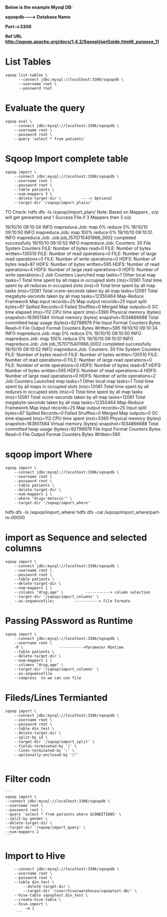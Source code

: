 ****Below is the example Mysql DB:****

****sqoopdb---> Database Name****

****Port-->3306****

****Ref URL http://sqoop.apache.org/docs/1.4.2/SqoopUserGuide.html#_purpose_11****
# List Tables
```
sqoop list-tables \
	  --connect jdbc:mysql://localhost:3306/sqoopdb \
	  --username root \
	  --password root
```    
# Evaluate the query 
```
sqoop eval \
	--connect jdbc:mysql://localhost:3306/sqoopdb \
	--username root \
	--password root \
	--query 'select * from patients'
 ``` 

# Sqoop Import complete table
```
sqoop import \
	--connect jdbc:mysql://localhost:3306/sqoopdb \
	--username root \
	--password root \
	--table patients \
	--num-mappers 3 \
	--delete-target-dir \         ----> Optional
	--target-dir '/sqoop/import_plain/'
```
TO Check: hdfs dfs -ls /sqoop/import_plain/
Note: Based on Mappers , o/p will get genearted and 1 Success FIle if 3 Mappers then 3 o/p

19/10/10 09:10:34 INFO mapreduce.Job:  map 0% reduce 0%
19/10/10 09:10:50 INFO mapreduce.Job:  map 100% reduce 0%
19/10/10 09:10:51 INFO mapreduce.Job: Job job_1570715401966_0002 completed successfully
19/10/10 09:10:52 INFO mapreduce.Job: Counters: 30
	File System Counters
		FILE: Number of bytes read=0
		FILE: Number of bytes written=135510
		FILE: Number of read operations=0
		FILE: Number of large read operations=0
		FILE: Number of write operations=0
		HDFS: Number of bytes read=87
		HDFS: Number of bytes written=595
		HDFS: Number of read operations=4
		HDFS: Number of large read operations=0
		HDFS: Number of write operations=2
	Job Counters 
		Launched map tasks=1
		Other local map tasks=1
		Total time spent by all maps in occupied slots (ms)=12061
		Total time spent by all reduces in occupied slots (ms)=0
		Total time spent by all map tasks (ms)=12061
		Total vcore-seconds taken by all map tasks=12061
		Total megabyte-seconds taken by all map tasks=12350464
	Map-Reduce Framework
		Map input records=25
		Map output records=25
		Input split bytes=87
		Spilled Records=0
		Failed Shuffles=0
		Merged Map outputs=0
		GC time elapsed (ms)=112
		CPU time spent (ms)=3390
		Physical memory (bytes) snapshot=163651584
		Virtual memory (bytes) snapshot=1034866688
		Total committed heap usage (bytes)=92798976
	File Input Format Counters 
		Bytes Read=0
	File Output Format Counters 
		Bytes Written=595
19/10/10 09:10:34 INFO mapreduce.Job:  map 0% reduce 0%
19/10/10 09:10:50 INFO mapreduce.Job:  map 100% reduce 0%
19/10/10 09:10:51 INFO mapreduce.Job: Job job_1570715401966_0002 completed successfully
19/10/10 09:10:52 INFO mapreduce.Job: Counters: 30
	File System Counters
		FILE: Number of bytes read=0
		FILE: Number of bytes written=135510
		FILE: Number of read operations=0
		FILE: Number of large read operations=0
		FILE: Number of write operations=0
		HDFS: Number of bytes read=87
		HDFS: Number of bytes written=595
		HDFS: Number of read operations=4
		HDFS: Number of large read operations=0
		HDFS: Number of write operations=2
	Job Counters 
		Launched map tasks=1
		Other local map tasks=1
		Total time spent by all maps in occupied slots (ms)=12061
		Total time spent by all reduces in occupied slots (ms)=0
		Total time spent by all map tasks (ms)=12061
		Total vcore-seconds taken by all map tasks=12061
		Total megabyte-seconds taken by all map tasks=12350464
	Map-Reduce Framework
		Map input records=25
		Map output records=25
		Input split bytes=87
		Spilled Records=0
		Failed Shuffles=0
		Merged Map outputs=0
		GC time elapsed (ms)=112
		CPU time spent (ms)=3390
		Physical memory (bytes) snapshot=163651584
		Virtual memory (bytes) snapshot=1034866688
		Total committed heap usage (bytes)=92798976
	File Input Format Counters 
		Bytes Read=0
	File Output Format Counters 
		Bytes Written=595
		
# sqoop import Where 
```
sqoop import \
	--connect jdbc:mysql://localhost:3306/sqoopdb \
	--username root \
	--password root \
	--table patients \
	--delete-target-dir \
	--num-mappers 1 \
	--where "drug='metacin'" \
	--target-dir '/sqoop/import_where'		
```
hdfs dfs -ls /sqoop/import_where/
hdfs dfs -cat /sqoop/import_where/part-m-00000

# import as Sequence and selected columns
```
sqoop import \
	--connect jdbc:mysql://localhost:3306/sqoopdb \
	--username root \
	--password root \
	--table patients \
	--delete-target-dir \
	--num-mappers 1 \
	--columns "drug,age" \          -----------> column selection
	--target-dir '/sqoop/import_columns' \
	--as-sequencefile;         -----------> File Formate
```	
# Passing PAssword as Runtime
```
sqoop import \
	--connect jdbc:mysql://localhost:3306/sqoopdb \
	--username root \
	-P \                ----------->Parameter RUntime
	--table patients \
	--delete-target-dir \
	--num-mappers 1 \
	--columns "drug,age" \
	--target-dir '/sqoop/import_columns' \
	--as-sequencefile  
	--compress  to we can use file
```

# Fileds/Lines Termianted

```
sqoop import \
	--connect jdbc:mysql://localhost:3306/sqoopdb \
	--username root \
	--password root \
	--table din_test \
	--delete-target-dir \
	--split-by id \
	--target-dir '/sqoop/import_split' \
	--fields-terminated-by '|' \
	--lines-terminated-by ';' \
	--optionally-enclosed-by '\"'
	
```
	
# Filter codn
	
	```
	sqoop import \
	--connect jdbc:mysql://localhost:3306/sqoopdb \
	--username root \
	--password root \
	--query 'select * from patients where $CONDITIONS' \    
	--split-by gender \
	--delete-target-dir \
	--target-dir '/sqoop/import_query' \
	--num-mappers 2
	```
	
# Import to Hive 

```sqoop import \
	--connect jdbc:mysql://localhost:3306/sqoopdb \
	--username root \
	--password root \
	--table din_test \
        --delete-target-dir \
        --target-dir '/user/hive/warehouse/sqooptest.db/' \
	--hive-table sqooptest.din_test \
	--create-hive-table \
	--hive-import \
         -m 1 
	 ```
